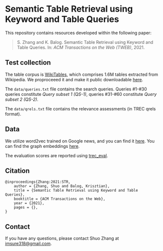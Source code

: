 # Semantic Table Retrieval using Keyword and Table Queries

This repository contains resources developed within the following paper:

> S. Zhang and K. Balog. Semantic Table Retrieval using Keyword and Table Queries. In: *ACM Transactions on the Web (TWEB)*, 2021.


## Test collection

The table corpus is [WikiTables](http://websail-fe.cs.northwestern.edu/TabEL/), which comprises 1.6M tables extracted from Wikipedia. We proproceeed it and make it public downloadable [here](http://iai.group/downloads/smart_table/WP_tables.zip).

The `data/queries.txt` file contains the search queries. Queries #1-#30 queries constitute *Query subset 1 (QS-1)*, queries #31-#60 constitute *Query subset 2 (QS-2)*.

The `data/qrels.txt` file contains the relevance assessments (in TREC qrels format).  

## Data

We utilize word2vec trained on Google news, and you can find it [here](https://github.com/mmihaltz/word2vec-GoogleNews-vectors). You can find the graph embeddings [here](http://data.dws.informatik.uni-mannheim.de/rdf2vec/).




The evaluation scores are reported using [trec_eval](https://github.com/usnistgov/trec_eval).


## Citation
```
@inproceedings{Zhang:2021:STR,
    author = {Zhang, Shuo and Balog, Krisztian},
    title = {Semantic Table Retrieval using Keyword and Table Queries},
    booktitle = {ACM Transactions on the Web},
    year = {2021},
    pages = {},
}
```

## Contact
If you have any questions, please contact Shuo Zhang at imsure318@gmail.com.
